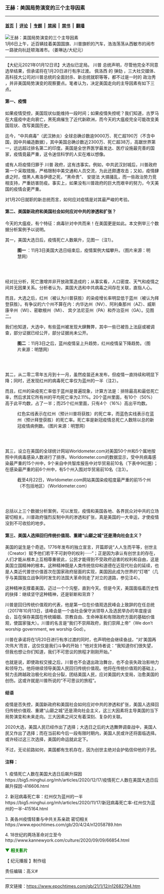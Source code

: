 ### 王赫：美国局势演变的三个主导因素

---

#### [首页](../../../..?n12682794) &nbsp;|&nbsp; [评论](../../../../../epoch-comment?n12682794) &nbsp;|&nbsp; [专题](../../../../../epoch-special?n12682794) &nbsp;|&nbsp; [禁闻](../../../../../epoch-news?n12682794) &nbsp;|&nbsp; [禁书](../../../../../books?n12682794) &nbsp;|&nbsp; [翻墙](https://github.com/gfw-breaker/nogfw/blob/master/README.md?n12682794)


<div><img alt="王赫：美国局势演变的三个主导因素" class="attachment-djy_600_400 size-djy_600_400 wp-post-image" src="https://i.epochtimes.com/assets/uploads/2021/01/1-6-1-600x400-1.jpg"/>
<div class="caption">
 1月6日上午，近百辆挂着美国国旗、川普旗帜的汽车，浩浩荡荡从西敏市的闹市一路驶向杭廷顿海滩市。（姜琳达/大纪元）
</div></div><hr/><div class="post_content" id="artbody" itemprop="articleBody">
 <!-- article content begin -->
 <p>
  【大纪元2021年01月12日讯】大选似已定局。
  <ok href="https://www.epochtimes.com/gb/tag/%E5%B7%9D%E6%99%AE.html">
   川普
  </ok>
  总统声明，尽管他完全不同意选举结果，但承诺将在1月20日进行有序过渡。
  <ok href="https://www.epochtimes.com/gb/tag/%E4%BD%A9%E6%B4%9B%E8%A5%BF.html">
   佩洛西
  </ok>
  的
  <ok href="https://www.epochtimes.com/gb/tag/%E5%BC%B9%E5%8A%BE.html">
   弹劾
  </ok>
  ，三大社交媒体、高科技大公司对川普总统的全面封杀、新总统就职等等，都不过是一时的
  <ok href="https://www.epochtimes.com/gb/tag/%E6%94%BF%E6%B2%BB%E7%A7%80.html">
   政治秀
  </ok>
  ，并非美国局势演变的观察要点。笔者认为，决定美国走向的主导因素有如下三点。
 </p>
 <h4>
  第一、疫情
 </h4>
 <p>
  如果疫情受控，美国现状似能维持一段时间；如果疫情失控呢？我们知道，古罗马在大瘟疫中走向衰亡，黑死病催生了近代新欧洲，而今天的大瘟疫完全可能改变美国现状、改写美国历史。
 </p>
 <p>
  迄今，“中共病毒”（武汉肺炎）全球总确诊数逾9000万、死亡超190万（不含中国，因中共编造数据），其中美国总确诊数近2300万、死亡超38万，高踞世界第一，远远超过排名第二的印度。美国是全世界医学最发达、医疗设施最完善的国家，疫情竟最严重，这令迷信科学的人实在难以想像。
 </p>
 <p>
  或有人将疫情归罪于
  <ok href="https://www.epochtimes.com/gb/tag/%E5%B7%9D%E6%99%AE.html">
   川普
  </ok>
  政府，这有违事实。例如，中共武汉封城后，川普政府第一个采取措施，严格限制中美交通和人员交流，为此还颇遭攻击；又如，疫情肆虐之时，借黑人弗洛伊德之死，“黑命贵”、
  <ok href="https://www.epochtimes.com/gb/tag/%E5%AE%89%E6%8F%90%E6%B3%95.html">
   安提法
  </ok>
  大搞骚乱，而一些政治势力竞相支持，严重妨害防疫。事实上，如果没有川普政府的巨大而艰辛的努力，今天美国的疫情会更严重。
 </p>
 <p>
  对1月20日就职的新总统而言，如何应对疫情是对其最严峻的考验。
 </p>
 <h4>
  第二、美国新政府和美国社会如何应对中共的渗透和扩张？
 </h4>
 <p>
  今天的大瘟疫，有个特征：病毒针对中共而来！在美国更是如此。本文例举三个数据分析案例予以说明。
 </p>
 <p>
  其一，美国大选日后，疫情死亡人数飙升，见图一（注1）。
 </p>
 <figure class="wp-caption aligncenter" style="width: 450px">
  <ok href="https://i.epochtimes.com/assets/uploads/2021/01/176c00bd8fe19c81147652d641c14545.png" target="_blank">
   <img alt="" class="size-medium wp-image-12682819 aligncenter" src="https://i.epochtimes.com/assets/uploads/2021/01/176c00bd8fe19c81147652d641c14545-450x321.png"/>
  </ok>
  <br/><figcaption class="wp-caption-text">
   <strong>
    图一
   </strong>
   ：11月3日美国大选日结束后，疫情案例大幅攀升。（图片来源：明慧网）
  </figcaption><br/>
 </figure><br/>
 <p>
  经对比分析，死亡激增并非开放政策造成的；从事实看，人口密度、天气和疫情之间并无因果关系。分析者认为，美国大选和中共病毒之间存在关联，直指人心。
 </p>
 <p>
  而且，大选之后，红州（被认为川普获胜）的染疫增长率明显低于蓝州（被认为拜登获胜）。有争议的六个州不算在内：内华达州（NV）、阿利桑那州（AZ）、威斯康辛州（WI）、密歇根州（MI）、 宾夕法尼亚州（PA）和乔治亚州（GA）。见图二。
 </p>
 <p>
  我们也知道，大选中，有些蓝州被发现大肆舞弊，其中一些已被告上法庭或被调查，部分证据已经公开，部分证据尚未公开。
 </p>
 <figure class="wp-caption aligncenter" style="width: 450px">
  <ok href="https://i.epochtimes.com/assets/uploads/2021/01/2020-12-16-mh-covid-cases-ae-08.png" target="_blank">
   <img alt="" class="size-medium wp-image-12682827 aligncenter" src="https://i.epochtimes.com/assets/uploads/2021/01/2020-12-16-mh-covid-cases-ae-08-450x355.png"/>
  </ok>
  <br/><figcaption class="wp-caption-text">
   <strong>
    图二
   </strong>
   ：11月3日之后，蓝州疫情呈上升趋势，红州疫情呈下降趋势。（图片来源：明慧网）
  </figcaption><br/>
 </figure><br/>
 <p>
  其二，从二零二零年五月到十一月，虽然疫苗还未发布，但疫情一直持续和明显下降；同时，还发现红州的病毒死亡率仅为蓝州的一半（注2）。
 </p>
 <p>
  而且，红州的染疫死亡率低于蓝州是普遍现象，计算方法是：排除最高和最低死亡率，然后求其它所有州的平均死亡率为2.11%。20个蓝州里面，有10个（50%）高于此平均数，占了一半；而25个红州里面，只有4个（16%）高出平均数。
 </p>
 <figure class="wp-caption aligncenter" style="width: 450px">
  <ok href="https://i.epochtimes.com/assets/uploads/2021/01/261228e9c39ee4a7eba3a2ec6adcd9c4.png" target="_blank">
   <img alt="" class="size-medium wp-image-12682833 aligncenter" src="https://i.epochtimes.com/assets/uploads/2021/01/261228e9c39ee4a7eba3a2ec6adcd9c4-450x321.png"/>
  </ok>
  <br/><figcaption class="wp-caption-text">
   红色实线表示在红州（预计川普将获胜）的死亡率，而蓝色实线表示在蓝州（预计拜登获胜）的死亡率。死亡率是新冠疫情总死亡人数除以总的新冠疫情病例数。（图片来源：明慧网）
  </figcaption><br/>
 </figure><br/>
 <p>
  其三，设立在美国的全球统计网站Worldometer.com对美国50个州和5个属地按照中共病毒感染人数进行了排序。Worldometer.com的数据显示，受中共病毒感染最严重的15个州中，9个来自中共智库报告中对华贸易前10名（下表中9红圈）；在感染最严重的前6个州中，有5个州入围对华贸易前10名（注3）。
 </p>
 <figure class="wp-caption aligncenter" style="width: 450px">
  <ok href="https://i.epochtimes.com/assets/uploads/2021/01/3908b19d361c89c5ffb57b43721be462.png" target="_blank">
   <img alt="" class="size-medium wp-image-12682845 aligncenter" src="https://i.epochtimes.com/assets/uploads/2021/01/3908b19d361c89c5ffb57b43721be462-450x431.png"/>
  </ok>
  <br/><figcaption class="wp-caption-text">
   截至4月22日，Worldometer.com网站美国染疫程度最严重的前15个州（不包括地区）（Worldometer.com）
  </figcaption><br/>
 </figure><br/>
 <p>
  总括以上三个数据分析案例，可以发现，疫情和美国各地、各界民众对中共的立场密切相关。川普政府强烈反制中共的渗透和扩张，真是美国的一大幸运，才使疫情没到不可收拾的地步。
 </p>
 <h4>
  第三、美国人选择回归传统价值观、重建“山巅之城”还是滑向社会主义？
 </h4>
 <p>
  美国的诞生是个奇迹。1776年发布的独立宣言，开篇即说“人人生而平等，创世主（Creator）赋予他们若干不可剥夺的权利······”；正是因为承认有创世主的存在，人们才能从根本上互相尊重彼此，公民才能得到不受政府迫害的权利和自由，这是美国立国精神的根本。这种精神既是人类传统信仰和道德在近现代社会的延续，也是人类近代普世价值首次在国家政府层面的实现，美国因此成为世界的“灯塔”（几乎与美国独立战争同时发生的法国大革命则走了对立的道路，参见注4）。
 </p>
 <p>
  这种精神支撑着美国，迈过一个个沟壑，直到今天。但是今天，美国面临着历史性的抉择：继续坚守这种精神，还是斩断和背弃？
 </p>
 <p>
  川普是回归传统价值观的代表，他是第一位在价值观选民峰会上致辞的在任总统（2017年10月13日，该峰会是一个由社会保守派领导人及选民举办的年度座谈会，旨在保存美国在传统婚姻、宗教自由、生命神圣和有限政府方面的基础价值观，使国家强大）。川普的名言是“我们不崇拜政府，我们崇拜上帝”（We don’t worship government, we worship God）。
 </p>
 <p>
  川普在承诺将在1月20日进行有序过渡的同时，也声明他会继续奋战，“对‘美国再次伟大’而言，这仅仅是我们斗争的开始！”他对支持者说：“我知道你们很失望，但我也想让你们知道，我们不可思议的旅程才刚刚开始。”
 </p>
 <p>
  也就是说，即使政权交接之后，川普也不会退出政治舞台，也不会丧失政治影响力和领导力。他将继续领导美国人民回归传统价值观。他将在传统价值观的基础上，努力去跨越政治极化和社会分裂，团结美国人民，应对美国的大变局，治愈美国的创伤。这或许就是川普所说的“不可思议的旅程”。
 </p>
 <h4>
  结语
 </h4>
 <p>
  疫情是否失控，美国新政府和美国社会如何应对中共的渗透和扩张，美国人选择回归传统价值观、重建“山巅之城”还是滑向社会主义，这三大因素将主导美国的当下局势演变和未来走向。三大因素之间又有着深刻、复杂的关联。
 </p>
 <p>
  2020大选，美国人民已经作出了选择；大选日之后的大选舞弊调查战中，美国人民又作出了选择；而在当前和今后一段有限时期内，美国人民或许还将面临选择。或许经过这三次选择，美国的命运就此定下。
 </p>
 <p>
  不过，无论前路如何，美国都有生机存在，因为创世主绝对会护佑信仰他的子民。
 </p>
 <h4>
  注释：
 </h4>
 <p>
  1. 疫情死亡人数在美国大选日后飙升探因
  <br/>
  https://big5.minghui.org/mh/articles/2020/12/17/疫情死亡人数在美国大选日后飙升探因-416606.html
 </p>
 <p>
  2. 新冠病毒死亡率：红州仅为蓝州的一半
  <br/>
  https://big5.minghui.org/mh/articles/2020/11/17/新冠病毒死亡率-红州仅为蓝州的一半-415164.html
 </p>
 <p>
  3. 美各州疫情轻重与中共关系亲疏 密切相关https://www.epochtimes.com/gb/20/4/24/n12058789.htm
 </p>
 <p>
  4. 18世纪的两场革命对立至今
  <br/>
  http://www.kannewyork.com/culture/2020/09/09/66854.html
 </p>
 <p>
  <span style="color: #008000;">
   <strong>
    ▼ 相关影片
   </strong>
  </span>
 </p>
 <p>
  <center>
  </center>
 </p>
 <p>
  【
  <ok href="https://www.epochtimes.com/gb/tag/%e7%b4%80%e5%85%83%e6%92%ad%e5%a0%b1.html">
   纪元播报
  </ok>
  】制作组
 </p>
 <p>
  责任编辑：高义#
 </p>
 <!-- article content end -->
 <div id="below_article_ad">
 </div>
</div>


---

原文链接：https://www.epochtimes.com/gb/21/1/12/n12682794.htm